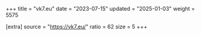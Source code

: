 +++
title = "vk7.eu"
date = "2023-07-15"
updated = "2025-01-03"
weight = 5575

[extra]
source = "https://vk7.eu/"
ratio = 62
size = 5
+++
